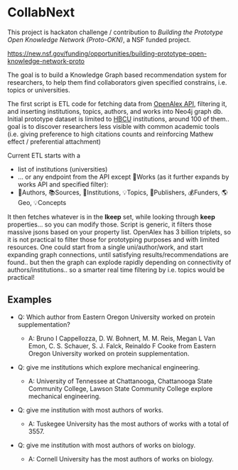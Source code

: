 # CollabNext

This project is hackaton challenge / contribution to *Building the Prototype Open Knowledge Network (Proto-OKN)*, a NSF funded project. 

https://new.nsf.gov/funding/opportunities/building-prototype-open-knowledge-network-proto

The goal is to build a Knowledge Graph based recommendation system for researchers, to help them find collaborators given specified constrains, i.e. topics or universities. 

The first script is ETL code for fetching data from [OpenAlex API](https://openalex.org/), filtering it, and inserting institutions, topics, authors, and works into Neo4j graph db. Initial prototype dataset is limited to [HBCU](https://en.wikipedia.org/wiki/List_of_historically_black_colleges_and_universities) institutions, around 100 of them.. goal is to discover researchers less visible with common academic tools (i.e. giving preference to high citations counts and reinforcing Mathew effect / preferential attachment)


Current ETL starts with a 
 - list of institutions (universities)
 - ... or any endpoint from the API except 📄Works (as it further expands by works API and specified filter):
 - 👩Authors, 📚Sources, 🏫Institutions, 💡Topics, 🏢Publishers, 💰Funders, 🌎Geo, 💡Concepts

It then fetches whatever is in the **lkeep** set, while looking through **keep** properties... so you can modify those. Script is generic, it filters those massive jsons based on your property list. OpenAlex has 3 billion triplets, so it is not practical to filter those for prototyping purposes and with limited resources. One could start from a single uni/author/work, and start expanding graph connections, until satisfying results/recommendations are found.. but then the graph can explode rapidly depending on connectivity of authors/institutions.. so a smarter real time filtering by i.e. topics would be practical!


## Examples

 - Q: Which author from Eastern Oregon University worked on protein supplementation?
   - A: Bruno I Cappellozza, D. W. Bohnert, M. M. Reis, Megan L Van Emon, C. S. Schauer, S. J. Falck, Reinaldo F Cooke from Eastern Oregon University worked on protein supplementation.

 - Q: give me institutions which explore mechanical engineering.
   - A: University of Tennessee at Chattanooga, Chattanooga State Community College, Lawson State Community College explore mechanical engineering.

 - Q: give me institution with most authors of works.
   - A: Tuskegee University has the most authors of works with a total of 3557.

 - Q: give me institution with most authors of works on biology.
   - A: Cornell University has the most authors of works on biology.

